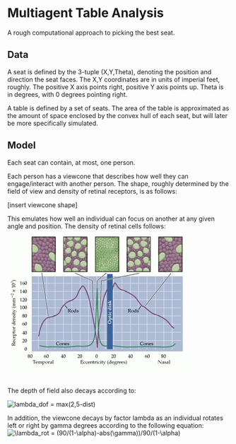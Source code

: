 # Multiagent Table Analysis
A rough computational approach to picking the best seat.

## Data

A seat is defined by the 3-tuple (X,Y,Theta), denoting the position and direction the seat faces.
The X,Y coordinates are in units of imperial feet, roughly. The positive X axis points right, positive Y axis points up. Theta is in degrees, with 0 degrees pointing right. 


A table is defined by a set of seats. The area of the table is approximated as the amount of space enclosed by the convex hull of each seat, but will later be more specifically simulated.

## Model

Each seat can contain, at most, one person.

Each person has a viewcone that describes how well they can engage/interact with another person. The shape, roughly determined by the field of view and density of retinal receptors, is as follows:

[insert viewcone shape]

This emulates how well an individual can focus on another at any given angle and position. The density of retinal cells follows:

<img src="https://raw.githubusercontent.com/Suhas7/mas-tables/master/retinal_densities.jpg"/>

The depth of field also decays according to:

![lambda_dof = max(2,5-dist)](https://render.githubusercontent.com/render/math?math=lambda_dof%20%3D%20max(2%2C5-dist))


In addition, the viewcone decays by factor lambda as an individual rotates left or right by gamma degrees according to the following equation:
![\lambda_rot = (90/(1-\alpha)-abs(\gamma))/90/(1-\alpha)](https://render.githubusercontent.com/render/math?math=%5Clambda_rot%20%3D%20(90%2F(1-%5Calpha)-abs(%5Cgamma))%2F90%2F(1-%5Calpha))
